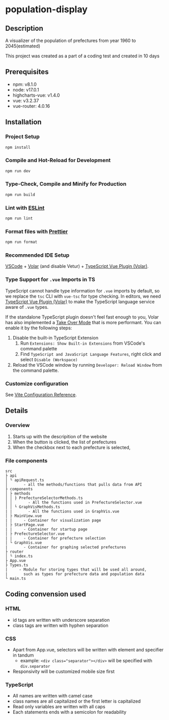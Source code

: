 # population-display

## Description
A visualizer of the population of prefectures from year 1960 to 2045(estimated)

This project was created as a part of a coding test and created in 10 days

## Prerequisites
* npm: v8.1.0
* node: v17.0.1
* highcharts-vue: v1.4.0
* vue: v3.2.37
* vue-router: 4.0.16


## Installation
### Project Setup
```sh
npm install
```

### Compile and Hot-Reload for Development
```sh
npm run dev
```

### Type-Check, Compile and Minify for Production
```sh
npm run build
```


### Lint with [ESLint](https://eslint.org/)
```sh
npm run lint
```

### Format files with [Prettier](https://prettier.io)
```sh
npm run format
```

### Recommended IDE Setup
[VSCode](https://code.visualstudio.com/) + [Volar](https://marketplace.visualstudio.com/items?itemName=Vue.volar) (and disable Vetur) + [TypeScript Vue Plugin (Volar)](https://marketplace.visualstudio.com/items?itemName=Vue.vscode-typescript-vue-plugin).

### Type Support for `.vue` Imports in TS
TypeScript cannot handle type information for `.vue` imports by default, so we replace the `tsc` CLI with `vue-tsc` for type checking. In editors, we need [TypeScript Vue Plugin (Volar)](https://marketplace.visualstudio.com/items?itemName=Vue.vscode-typescript-vue-plugin) to make the TypeScript language service aware of `.vue` types.

If the standalone TypeScript plugin doesn't feel fast enough to you, Volar has also implemented a [Take Over Mode](https://github.com/johnsoncodehk/volar/discussions/471#discussioncomment-1361669) that is more performant. You can enable it by the following steps:

1. Disable the built-in TypeScript Extension
    1) Run `Extensions: Show Built-in Extensions` from VSCode's command palette
    2) Find `TypeScript and JavaScript Language Features`, right click and select `Disable (Workspace)`
2. Reload the VSCode window by running `Developer: Reload Window` from the command palette.

### Customize configuration
See [Vite Configuration Reference](https://vitejs.dev/config/).


## Details
### Overview
1. Starts up with the descripition of the website
2. When the button is clicked, the list of prefectures
3. When the checkbox next to each prefecture is selected, 

### File components
```
src
├ api
│ └ apiRequest.ts
│       - all the methods/functions that pulls data from API
├ components
│ ├ methods
│ │ ├ PrefectureSelectorMethods.ts
│ │       - All the functions used in PrefectureSelector.vue
│ │ └ GraphVisMethods.ts
| |       - All the functions used in GraphVis.vue
│ ├ MainView.vue
| |     - Container for visualization page
│ ├ StartPage.vue
| |     - Container for startup page
│ ├ PrefectureSelector.vue
| |     - Container for prefecture selection
│ └ GraphVis.vue
|       - Container for graphing selected prefectures
├ router
│ └ index.ts
├ App.vue
├ Types.ts
|     - Module for storing types that will be used all around,
|       such as types for prefecture data and population data
└ main.ts
```
## Coding convension used
### HTML
* id tags are written with underscore separation
* class tags are written with hyphen separation

### CSS
* Apart from App.vue, selectors will be written with element and specifier in tandum
  * example: `<div class="separator"></div>` will be specified with `div.separator`
* Responsivity will be customized mobile size first

### TypeScript
* All names are written with camel case
* class names are all capitalized or the first letter is capitalized
* Read only variables are written with all caps
* Each statements ends with a semicolon for readability
